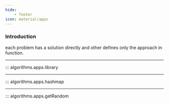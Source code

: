 ```yaml
---
hide:
    - footer
icon: material/apps
---
```


### Introduction

each problem has a solution directly and other defines only the approach in function.

---

::: algorithms.apps.library

---

::: algorithms.apps.hashmap

---

::: algorithms.apps.getRandom